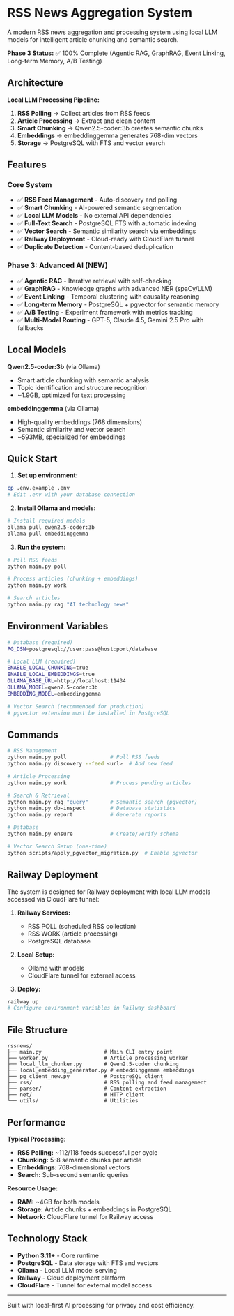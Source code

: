 # RSS News Aggregation System

A modern RSS news aggregation and processing system using local LLM models for intelligent article chunking and semantic search.

**Phase 3 Status:** ✅ 100% Complete (Agentic RAG, GraphRAG, Event Linking, Long-term Memory, A/B Testing)

## Architecture

**Local LLM Processing Pipeline:**
1. **RSS Polling** → Collect articles from RSS feeds
2. **Article Processing** → Extract and clean content
3. **Smart Chunking** → Qwen2.5-coder:3b creates semantic chunks
4. **Embeddings** → embeddinggemma generates 768-dim vectors
5. **Storage** → PostgreSQL with FTS and vector search

## Features

### Core System
- ✅ **RSS Feed Management** - Auto-discovery and polling
- ✅ **Smart Chunking** - AI-powered semantic segmentation
- ✅ **Local LLM Models** - No external API dependencies
- ✅ **Full-Text Search** - PostgreSQL FTS with automatic indexing
- ✅ **Vector Search** - Semantic similarity search via embeddings
- ✅ **Railway Deployment** - Cloud-ready with CloudFlare tunnel
- ✅ **Duplicate Detection** - Content-based deduplication

### Phase 3: Advanced AI (NEW)
- ✅ **Agentic RAG** - Iterative retrieval with self-checking
- ✅ **GraphRAG** - Knowledge graphs with advanced NER (spaCy/LLM)
- ✅ **Event Linking** - Temporal clustering with causality reasoning
- ✅ **Long-term Memory** - PostgreSQL + pgvector for semantic memory
- ✅ **A/B Testing** - Experiment framework with metrics tracking
- ✅ **Multi-Model Routing** - GPT-5, Claude 4.5, Gemini 2.5 Pro with fallbacks

## Local Models

**Qwen2.5-coder:3b** (via Ollama)
- Smart article chunking with semantic analysis
- Topic identification and structure recognition
- ~1.9GB, optimized for text processing

**embeddinggemma** (via Ollama)
- High-quality embeddings (768 dimensions)
- Semantic similarity and vector search
- ~593MB, specialized for embeddings

## Quick Start

1. **Set up environment:**
```bash
cp .env.example .env
# Edit .env with your database connection
```

2. **Install Ollama and models:**
```bash
# Install required models
ollama pull qwen2.5-coder:3b
ollama pull embeddinggemma
```

3. **Run the system:**
```bash
# Poll RSS feeds
python main.py poll

# Process articles (chunking + embeddings)
python main.py work

# Search articles
python main.py rag "AI technology news"
```

## Environment Variables

```bash
# Database (required)
PG_DSN=postgresql://user:pass@host:port/database

# Local LLM (required)
ENABLE_LOCAL_CHUNKING=true
ENABLE_LOCAL_EMBEDDINGS=true
OLLAMA_BASE_URL=http://localhost:11434
OLLAMA_MODEL=qwen2.5-coder:3b
EMBEDDING_MODEL=embeddinggemma

# Vector Search (recommended for production)
# pgvector extension must be installed in PostgreSQL
```

## Commands

```bash
# RSS Management
python main.py poll              # Poll RSS feeds
python main.py discovery --feed <url>  # Add new feed

# Article Processing
python main.py work              # Process pending articles

# Search & Retrieval
python main.py rag "query"       # Semantic search (pgvector)
python main.py db-inspect        # Database statistics
python main.py report            # Generate reports

# Database
python main.py ensure            # Create/verify schema

# Vector Search Setup (one-time)
python scripts/apply_pgvector_migration.py  # Enable pgvector
```

## Railway Deployment

The system is designed for Railway deployment with local LLM models accessed via CloudFlare tunnel:

1. **Railway Services:**
   - RSS POLL (scheduled RSS collection)
   - RSS WORK (article processing)
   - PostgreSQL database

2. **Local Setup:**
   - Ollama with models
   - CloudFlare tunnel for external access

3. **Deploy:**
```bash
railway up
# Configure environment variables in Railway dashboard
```

## File Structure

```
rssnews/
├── main.py                    # Main CLI entry point
├── worker.py                  # Article processing worker
├── local_llm_chunker.py       # Qwen2.5-coder chunking
├── local_embedding_generator.py # embeddinggemma embeddings
├── pg_client_new.py           # PostgreSQL client
├── rss/                       # RSS polling and feed management
├── parser/                    # Content extraction
├── net/                       # HTTP client
└── utils/                     # Utilities
```

## Performance

**Typical Processing:**
- **RSS Polling:** ~112/118 feeds successful per cycle
- **Chunking:** 5-8 semantic chunks per article
- **Embeddings:** 768-dimensional vectors
- **Search:** Sub-second semantic queries

**Resource Usage:**
- **RAM:** ~4GB for both models
- **Storage:** Article chunks + embeddings in PostgreSQL
- **Network:** CloudFlare tunnel for Railway access

## Technology Stack

- **Python 3.11+** - Core runtime
- **PostgreSQL** - Data storage with FTS and vectors
- **Ollama** - Local LLM model serving
- **Railway** - Cloud deployment platform
- **CloudFlare** - Tunnel for external model access

---

Built with local-first AI processing for privacy and cost efficiency.